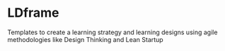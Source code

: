# LDframe
Templates to create a learning strategy and learning designs using agile methodologies like Design Thinking and Lean Startup
